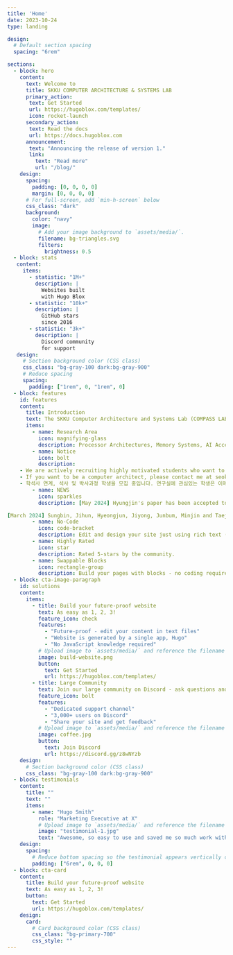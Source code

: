```yaml
---
title: 'Home'
date: 2023-10-24
type: landing

design:
  # Default section spacing
  spacing: "6rem"

sections:
  - block: hero
    content:
      text: Welcome to
      title: SKKU COMPUTER ARCHITECTURE & SYSTEMS LAB
      primary_action:
       text: Get Started
       url: https://hugoblox.com/templates/
       icon: rocket-launch
      secondary_action:
       text: Read the docs
       url: https://docs.hugoblox.com
      announcement:
       text: "Announcing the release of version 1."
       link:
         text: "Read more"
         url: "/blog/"
    design:
      spacing:
        padding: [0, 0, 0, 0]
        margin: [0, 0, 0, 0]
      # For full-screen, add `min-h-screen` below
      css_class: "dark"
      background:
        color: "navy"
        image:
          # Add your image background to `assets/media/`.
          filename: bg-triangles.svg
          filters:
            brightness: 0.5
  - block: stats
   content:
     items:
       - statistic: "1M+"
         description: |
           Websites built  
           with Hugo Blox
       - statistic: "10k+"
         description: |
           GitHub stars  
           since 2016
       - statistic: "3k+"
         description: |
           Discord community  
           for support
   design:
     # Section background color (CSS class)
     css_class: "bg-gray-100 dark:bg-gray-900"
     # Reduce spacing
     spacing:
       padding: ["1rem", 0, "1rem", 0]
  - block: features
    id: features
    content:
      title: Introduction
      text: The SKKU Computer Architecture and Systems Lab (COMPASS LAB) is a computer architecture research group in the Department of Electrical and Computer Engineering at SKKU. Our mission is to show the right direction of future computer architectures and systems by conducting fundamental research in processor architectures, memory systems, and hardware/software interaction. We explore novel architectural techniques to improve the performance, energy-efficiency, reliability, and security of computer systems. Our research spans all layers of the computer system stack from application to system software to architecture to circuits for cross-layer optimizations.
      items:
        - name: Research Area
          icon: magnifying-glass
          description: Processor Architectures, Memory Systems, AI Acceleration with GPU/CPU/FPGA, Domain-Specific Accelerator
        - name: Notice
          icon: bolt
          description:
    - We are actively recruiting highly motivated students who want to do research in computer architecture and systems. Preferred majors include computer science, computer engineering, and electrical engineering.
    - If you want to be a computer architect, please contact me at seokin@skku.edu.
    - 학석사 연계, 석사 및 박사과정 학생을 모집 중입니다. 연구실에 관심있는 학생은 이메일 (seokin@skku.edu)로 연락하세요.
        - name: NEWS
          icon: sparkles
          description: [May 2024] Hyungjin's paper has been accepted to ITC-CSCC 2024. Congratulation!

[March 2024] Sungbin, Jihun, Hyeongjun, Jiyong, Junbum, Minjin and Taejeong have joined our lab. Welcome!
        - name: No-Code
          icon: code-bracket
          description: Edit and design your site just using rich text (Markdown) and configurable YAML parameters.
        - name: Highly Rated
          icon: star
          description: Rated 5-stars by the community.
        - name: Swappable Blocks
          icon: rectangle-group
          description: Build your pages with blocks - no coding required!
  - block: cta-image-paragraph
    id: solutions
    content:
      items:
        - title: Build your future-proof website
          text: As easy as 1, 2, 3!
          feature_icon: check
          features:
            - "Future-proof - edit your content in text files"
            - "Website is generated by a single app, Hugo"
            - "No JavaScript knowledge required"
          # Upload image to `assets/media/` and reference the filename here
          image: build-website.png
          button:
            text: Get Started
            url: https://hugoblox.com/templates/
        - title: Large Community
          text: Join our large community on Discord - ask questions and get live responses
          feature_icon: bolt
          features:
            - "Dedicated support channel"
            - "3,000+ users on Discord"
            - "Share your site and get feedback"
          # Upload image to `assets/media/` and reference the filename here
          image: coffee.jpg
          button:
            text: Join Discord
            url: https://discord.gg/z8wNYzb
    design:
      # Section background color (CSS class)
      css_class: "bg-gray-100 dark:bg-gray-900"
  - block: testimonials
    content:
      title: ""
      text: ""
      items:
        - name: "Hugo Smith"
          role: "Marketing Executive at X"
          # Upload image to `assets/media/` and reference the filename here
          image: "testimonial-1.jpg"
          text: "Awesome, so easy to use and saved me so much work with the swappable pre-designed sections!"
    design:
      spacing:
        # Reduce bottom spacing so the testimonial appears vertically centered between sections
        padding: ["6rem", 0, 0, 0]
  - block: cta-card
    content:
      title: Build your future-proof website
      text: As easy as 1, 2, 3!
      button:
        text: Get Started
        url: https://hugoblox.com/templates/
    design:
      card:
        # Card background color (CSS class)
        css_class: "bg-primary-700"
        css_style: ""
---
```


